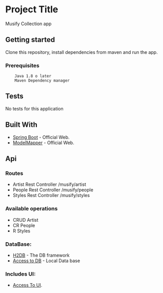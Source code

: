 #   Project Title
Musify Collection app

##  Getting started
Clone this repository, install dependencies from maven and run the app.

### Prerequisites
```
    Java 1.8 o later
    Maven Dependency manager

```
## Tests
No tests for this application

## Built With
* [Spring Boot](https://projects.spring.io/spring-boot/) - Official Web.
* [ModelMapper](http://modelmapper.org/) - Official Web.


## Api
### Routes
* Artist Rest Controller /musify/artist
* People Rest Controller /musify/people
* Styles Rest Controller /musify/styles

### Available operations
* CRUD Artist
* CR People
* R Styles

### DataBase:
* [H2DB](http://www.h2database.com/html/main.html) - The DB framework
* [Access to DB](https://localhost/h2-console) - Local Data base

### Includes UI:
* [Access To UI](http://localhost).

